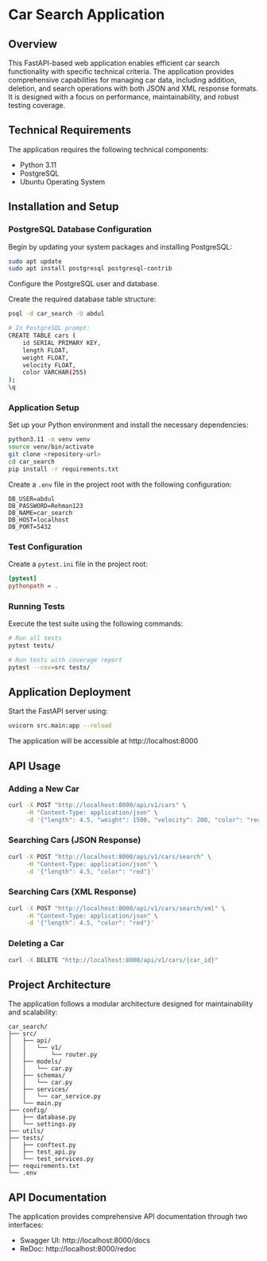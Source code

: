 # Car Search Application

## Overview

This FastAPI-based web application enables efficient car search functionality with specific technical criteria. The application provides comprehensive capabilities for managing car data, including addition, deletion, and search operations with both JSON and XML response formats. It is designed with a focus on performance, maintainability, and robust testing coverage.

## Technical Requirements

The application requires the following technical components:

- Python 3.11
- PostgreSQL
- Ubuntu Operating System

## Installation and Setup

### PostgreSQL Database Configuration

Begin by updating your system packages and installing PostgreSQL:

```bash
sudo apt update
sudo apt install postgresql postgresql-contrib
```

Configure the PostgreSQL user and database.

Create the required database table structure:

```bash
psql -d car_search -U abdul

# In PostgreSQL prompt:
CREATE TABLE cars (
    id SERIAL PRIMARY KEY,
    length FLOAT,
    weight FLOAT,
    velocity FLOAT,
    color VARCHAR(255)
);
\q
```

### Application Setup

Set up your Python environment and install the necessary dependencies:

```bash
python3.11 -m venv venv
source venv/bin/activate
git clone <repository-url>
cd car_search
pip install -r requirements.txt
```

Create a `.env` file in the project root with the following configuration:

```plaintext
DB_USER=abdul
DB_PASSWORD=Rehman123
DB_NAME=car_search
DB_HOST=localhost
DB_PORT=5432
```


### Test Configuration


Create a `pytest.ini` file in the project root:

```ini
[pytest]
pythonpath = .
```

### Running Tests

Execute the test suite using the following commands:

```bash
# Run all tests
pytest tests/

# Run tests with coverage report
pytest --cov=src tests/
```

## Application Deployment

Start the FastAPI server using:

```bash
uvicorn src.main:app --reload
```

The application will be accessible at http://localhost:8000

## API Usage

### Adding a New Car

```bash
curl -X POST "http://localhost:8000/api/v1/cars" \
     -H "Content-Type: application/json" \
     -d '{"length": 4.5, "weight": 1500, "velocity": 200, "color": "red"}'
```

### Searching Cars (JSON Response)

```bash
curl -X POST "http://localhost:8000/api/v1/cars/search" \
     -H "Content-Type: application/json" \
     -d '{"length": 4.5, "color": "red"}'
```

### Searching Cars (XML Response)

```bash
curl -X POST "http://localhost:8000/api/v1/cars/search/xml" \
     -H "Content-Type: application/json" \
     -d '{"length": 4.5, "color": "red"}'
```

### Deleting a Car

```bash
curl -X DELETE "http://localhost:8000/api/v1/cars/{car_id}"
```

## Project Architecture

The application follows a modular architecture designed for maintainability and scalability:

```
car_search/
├── src/
│   ├── api/
│   │   └── v1/
│   │       └── router.py
│   ├── models/
│   │   └── car.py
│   ├── schemas/
│   │   └── car.py
│   ├── services/
│   │   └── car_service.py
│   └── main.py
├── config/
│   ├── database.py
│   └── settings.py
├── utils/
├── tests/
│   ├── conftest.py
│   ├── test_api.py
│   └── test_services.py
├── requirements.txt
└── .env
```

## API Documentation

The application provides comprehensive API documentation through two interfaces:

- Swagger UI: http://localhost:8000/docs
- ReDoc: http://localhost:8000/redoc



